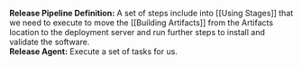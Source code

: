 **Release Pipeline Definition:**
	A set of steps include into [[Using Stages]] that we need to execute to move the [[Building Artifacts]] from the Artifacts location to the deployment server and run further steps to install and validate the software.    
**Release Agent:**
	Execute a set of tasks for us.
